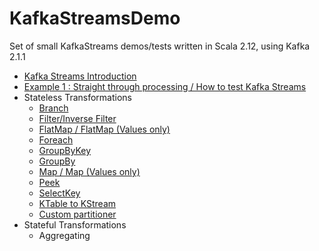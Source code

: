 # KafkaStreamsDemo
Set of small KafkaStreams demos/tests written in Scala 2.12, using Kafka 2.1.1

<ul>
 	<li><a href="https://sachabarbs.wordpress.com/2018/12/29/kafka-streams-introduction/">Kafka Streams Introduction</a></li>
 	<li><a href="https://sachabarbs.wordpress.com/2019/01/03/kafka-streams-example-1-straight-through-processing-how-to-test-kafka-stream/">Example 1 : Straight through processing / How to test Kafka Streams</a></li>
 	<li>Stateless Transformations
<ul>
 	<li><a href="https://sachabarbs.wordpress.com/2019/01/14/kafkastreams-stateless-operations/">Branch</a></li>
 	<li><a href="https://sachabarbs.wordpress.com/2019/01/14/kafkastreams-stateless-operations/">Filter/Inverse Filter</a></li>
 	<li><a href="https://sachabarbs.wordpress.com/2019/01/14/kafkastreams-stateless-operations/">FlatMap / FlatMap (Values only)</a></li>
 	<li><a href="https://sachabarbs.wordpress.com/2019/01/14/kafkastreams-stateless-operations/">Foreach</a></li>
 	<li><a href="https://sachabarbs.wordpress.com/2019/01/14/kafkastreams-stateless-operations/">GroupByKey</a></li>
 	<li><a href="https://sachabarbs.wordpress.com/2019/01/14/kafkastreams-stateless-operations/">GroupBy</a></li>
 	<li><a href="https://sachabarbs.wordpress.com/2019/01/14/kafkastreams-stateless-operations/">Map / Map (Values only)</a></li>
 	<li><a href="https://sachabarbs.wordpress.com/2019/01/14/kafkastreams-stateless-operations/">Peek</a></li>
 	<li><a href="https://sachabarbs.wordpress.com/2019/01/14/kafkastreams-stateless-operations/">SelectKey</a></li>
 	<li><a href="https://sachabarbs.wordpress.com/2019/01/14/kafkastreams-stateless-operations/">KTable to KStream</a></li>
 	<li><a href="https://sachabarbs.wordpress.com/2019/01/14/kafkastreams-stateless-operations/">Custom partitioner</a></li>
</ul>
</li>
 	<li>Stateful Transformations
<ul>
 	<li>Aggregating
<ul>